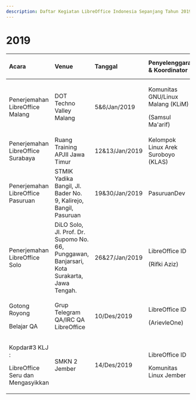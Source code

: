 ```yaml
---
description: Daftar Kegiatan LibreOffice Indonesia Sepanjang Tahun 2019
---
```


# 2019

<table>
  <thead>
    <tr>
      <th style="text-align:left"><b>Acara</b>
      </th>
      <th style="text-align:left"><b>Venue</b>
      </th>
      <th style="text-align:left"><b>Tanggal</b>
      </th>
      <th style="text-align:left"><b>Penyelenggara &amp; Koordinator</b>
      </th>
      <th style="text-align:left"><b>Keterangan/<br />Tautan Pendaftaran/<br />Situs/Poster</b>
      </th>
    </tr>
  </thead>
  <tbody>
    <tr>
      <td style="text-align:left">Penerjemahan LibreOffice Malang</td>
      <td style="text-align:left">DOT Techno Valley Malang</td>
      <td style="text-align:left">5&amp;6/Jan/2019</td>
      <td style="text-align:left">
        <p>Komunitas GNU/Linux Malang (KLiM)</p>
        <p>(Samsul Ma&apos;arif)</p>
      </td>
      <td style="text-align:left"></td>
    </tr>
    <tr>
      <td style="text-align:left">Penerjemahan LibreOffice Surabaya</td>
      <td style="text-align:left">Ruang Training APJII Jawa Timur</td>
      <td style="text-align:left">12&amp;13/Jan/2019</td>
      <td style="text-align:left">Kelompok Linux Arek Suroboyo (KLAS)</td>
      <td style="text-align:left"></td>
    </tr>
    <tr>
      <td style="text-align:left">Penerjemahan LibreOffice Pasuruan</td>
      <td style="text-align:left">STMIK Yadika Bangil, Jl. Bader No. 9, Kalirejo, Bangil, Pasuruan</td>
      <td
      style="text-align:left">19&amp;30/Jan/2019</td>
        <td style="text-align:left">PasuruanDev</td>
        <td style="text-align:left"></td>
    </tr>
    <tr>
      <td style="text-align:left">Penerjemahan LibreOffice Solo</td>
      <td style="text-align:left">DiLO Solo, Jl. Prof. Dr. Supomo No. 66, Punggawan, Banjarsari, Kota Surakarta,
        Jawa Tengah.</td>
      <td style="text-align:left">26&amp;27/Jan/2019</td>
      <td style="text-align:left">
        <p>LibreOffice ID</p>
        <p>(Rifki Aziz)</p>
      </td>
      <td style="text-align:left"></td>
    </tr>
    <tr>
      <td style="text-align:left">
        <p>Gotong Royong</p>
        <p>Belajar QA</p>
      </td>
      <td style="text-align:left">Grup Telegram QA/IRC QA LibreOffice</td>
      <td style="text-align:left">10/Des/2019</td>
      <td style="text-align:left">
        <p>LibreOffice ID</p>
        <p>(ArievleOne)</p>
      </td>
      <td style="text-align:left"><a href="https://libreofficeid.github.io/posts/qna/">https://libreofficeid.github.io/posts/qna/</a>
      </td>
    </tr>
        <tr>
      <td style="text-align:left">
        <p>Kopdar#3 KLJ :</p>
        <p>LibreOffice Seru dan Mengasyikkan</p>
      </td>
      <td style="text-align:left">SMKN 2 Jember</td>
      <td style="text-align:left">14/Des/2019</td>
      <td style="text-align:left">
        <p>LibreOffice ID</p>
        <p>Komunitas Linux Jember</p>
      </td>
      <td style="text-align:left"><a href="https://s.id/kopdar3-klj">https://s.id/kopdar3-klj</a>
      </td>
    </tr>
  </tbody>
</table>
